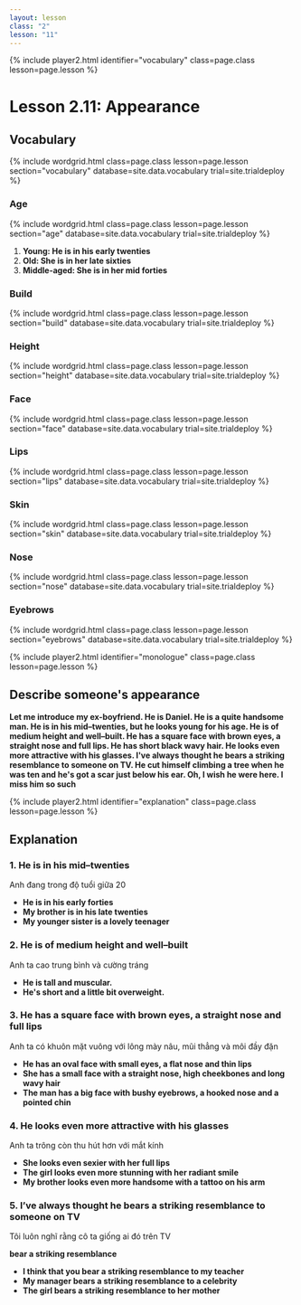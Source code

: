 ```yaml
---
layout: lesson
class: "2"
lesson: "11"
---
```


{% include player2.html identifier="vocabulary" class=page.class lesson=page.lesson %}
# Lesson 2.11: Appearance  


## Vocabulary

{% include wordgrid.html 
		class=page.class 
		lesson=page.lesson 
		section="vocabulary"
		database=site.data.vocabulary 
		trial=site.trialdeploy %}


### Age

{% include wordgrid.html 
		class=page.class 
		lesson=page.lesson 
		section="age"
		database=site.data.vocabulary 
		trial=site.trialdeploy %}


1. **Young: He is in his  early twenties**
2. **Old: She is in her late sixties**
3. **Middle-aged: She is in her mid forties**

### Build 

{% include wordgrid.html 
		class=page.class 
		lesson=page.lesson 
		section="build"
		database=site.data.vocabulary 
		trial=site.trialdeploy %}



### Height 

{% include wordgrid.html 
		class=page.class 
		lesson=page.lesson 
		section="height"
		database=site.data.vocabulary 
		trial=site.trialdeploy %}


### Face

{% include wordgrid.html 
		class=page.class 
		lesson=page.lesson 
		section="face"
		database=site.data.vocabulary 
		trial=site.trialdeploy %}


### Lips 

{% include wordgrid.html 
		class=page.class 
		lesson=page.lesson 
		section="lips"
		database=site.data.vocabulary 
		trial=site.trialdeploy %}



### Skin 

{% include wordgrid.html 
		class=page.class 
		lesson=page.lesson 
		section="skin"
		database=site.data.vocabulary 
		trial=site.trialdeploy %}



### Nose 

{% include wordgrid.html 
		class=page.class 
		lesson=page.lesson 
		section="nose"
		database=site.data.vocabulary 
		trial=site.trialdeploy %}


### Eyebrows

{% include wordgrid.html 
		class=page.class 
		lesson=page.lesson 
		section="eyebrows"
		database=site.data.vocabulary 
		trial=site.trialdeploy %}



 


{% include player2.html identifier="monologue" class=page.class lesson=page.lesson %}
## Describe someone's appearance 

**Let me introduce my ex-boyfriend. He is Daniel. He is a quite handsome man. He is in his mid–twenties, but he looks young for his age. He is of medium height and well–built. He has a square face with brown eyes,  a straight nose and full lips. He has short black wavy hair.  He looks even more attractive with his glasses. I've always thought he bears a striking resemblance to someone on TV. He cut himself climbing a tree when he was ten and he's got a scar just below his ear. Oh, I wish he were here. I miss him so such**



{% include player2.html identifier="explanation" class=page.class lesson=page.lesson %}
## Explanation


### 1. He is in his mid–twenties

Anh đang trong độ tuổi giữa 20

- **He is in his early forties**
- **My brother is in his late twenties**
- **My younger sister is a lovely teenager**


### 2. He is of medium height and well–built

Anh ta cao trung bình và cường tráng 

- **He is tall and muscular.**
- **He's short and a little bit overweight.**

### 3. He has a square face with brown eyes,  a straight nose and full lips

Anh ta có khuôn mặt vuông với lông mày nâu, mũi thẳng và môi đầy đặn

- **He has an oval face with small eyes, a flat nose and thin lips**
- **She has a small face with a straight nose, high cheekbones and long wavy hair**
- **The man has a big face with bushy eyebrows, a hooked nose and a pointed chin**

### 4. He looks even more attractive with his glasses 

Anh ta trông còn thu hút hơn với mắt kính 


- **She looks even sexier with her full lips**
- **The girl looks even more stunning with her radiant smile**
- **My brother looks even more handsome with a tattoo on his arm**

### 5.  I’ve always thought he bears a striking resemblance to someone on TV

Tôi luôn nghĩ rằng cô ta giống ai đó trên TV

**bear a striking resemblance**

- **I think that you bear a striking resemblance to my teacher**
- **My manager bears a striking resemblance to a celebrity**
- **The girl bears a striking resemblance to her mother**





 
